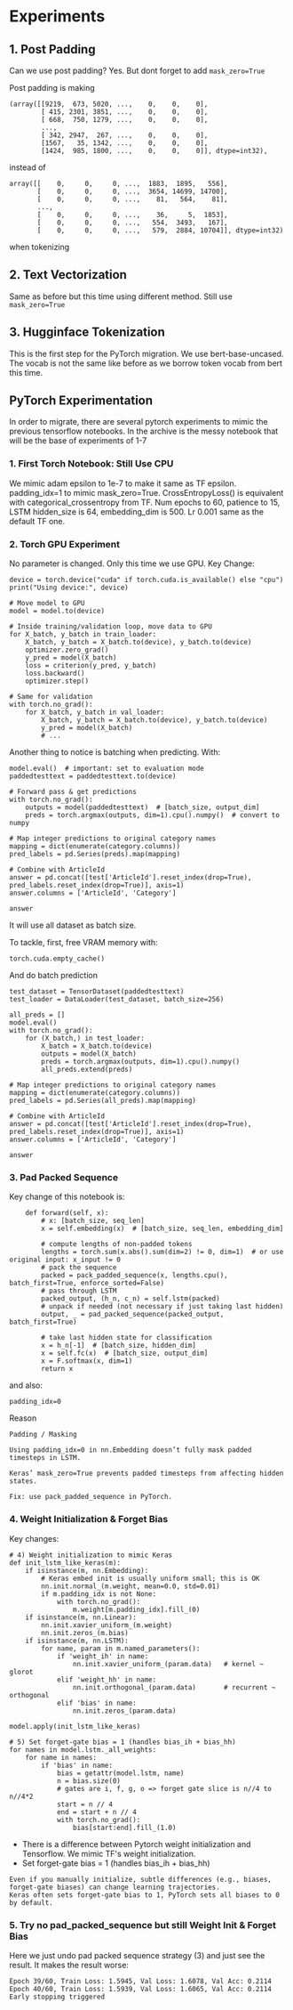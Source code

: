 # Experiments

## 1. Post Padding

Can we use post padding? Yes. But dont forget to add ```mask_zero=True```

Post padding is making

```
(array([[9219,  673, 5020, ...,    0,    0,    0],
        [ 415, 2301, 3851, ...,    0,    0,    0],
        [ 668,  750, 1279, ...,    0,    0,    0],
        ...,
        [ 342, 2947,  267, ...,    0,    0,    0],
        [1567,   35, 1342, ...,    0,    0,    0],
        [1424,  985, 1800, ...,    0,    0,    0]], dtype=int32),
```

instead of

```
array([[    0,     0,     0, ...,  1883,  1895,   556],
       [    0,     0,     0, ...,  3654, 14699, 14700],
       [    0,     0,     0, ...,    81,   564,    81],
       ...,
       [    0,     0,     0, ...,    36,     5,  1853],
       [    0,     0,     0, ...,   554,  3493,   167],
       [    0,     0,     0, ...,   579,  2884, 10704]], dtype=int32)

```
when tokenizing

## 2. Text Vectorization

Same as before but this time using different method. Still use ```mask_zero=True```

## 3. Hugginface Tokenization

This is the first step for the PyTorch migration. We use bert-base-uncased. The vocab is not the same like before as we borrow token vocab from bert this time.

## PyTorch Experimentation

In order to migrate, there are several pytorch experiments to mimic the previous tensorflow notebooks. In the archive is the messy notebook that will be the base of experiments of 1-7

### 1. First Torch Notebook: Still Use CPU

We mimic adam epsilon to 1e-7 to make it same as TF epsilon. padding_idx=1 to mimic mask_zero=True. CrossEntropyLoss() is equivalent with categorical_crossentropy from TF. Num epochs to 60, patience to 15, LSTM hidden_size is 64, embedding_dim is 500. Lr 0.001 same as the default TF one.

### 2. Torch GPU Experiment

No parameter is changed. Only this time we use GPU. Key Change:

```
device = torch.device("cuda" if torch.cuda.is_available() else "cpu")
print("Using device:", device)

# Move model to GPU
model = model.to(device)

# Inside training/validation loop, move data to GPU
for X_batch, y_batch in train_loader:
    X_batch, y_batch = X_batch.to(device), y_batch.to(device)
    optimizer.zero_grad()
    y_pred = model(X_batch)
    loss = criterion(y_pred, y_batch)
    loss.backward()
    optimizer.step()

# Same for validation
with torch.no_grad():
    for X_batch, y_batch in val_loader:
        X_batch, y_batch = X_batch.to(device), y_batch.to(device)
        y_pred = model(X_batch)
        # ...
```

Another thing to notice is batching when predicting. With:

```
model.eval()  # important: set to evaluation mode
paddedtesttext = paddedtesttext.to(device)

# Forward pass & get predictions
with torch.no_grad():
    outputs = model(paddedtesttext)  # [batch_size, output_dim]
    preds = torch.argmax(outputs, dim=1).cpu().numpy()  # convert to numpy

# Map integer predictions to original category names
mapping = dict(enumerate(category.columns))
pred_labels = pd.Series(preds).map(mapping)

# Combine with ArticleId
answer = pd.concat([test['ArticleId'].reset_index(drop=True), pred_labels.reset_index(drop=True)], axis=1)
answer.columns = ['ArticleId', 'Category']

answer
```

It will use all dataset as batch size.

To tackle, first, free VRAM memory with:

```
torch.cuda.empty_cache()
```

And do batch prediction

```
test_dataset = TensorDataset(paddedtesttext)
test_loader = DataLoader(test_dataset, batch_size=256)

all_preds = []
model.eval()
with torch.no_grad():
    for (X_batch,) in test_loader:
        X_batch = X_batch.to(device)
        outputs = model(X_batch)
        preds = torch.argmax(outputs, dim=1).cpu().numpy()
        all_preds.extend(preds)

# Map integer predictions to original category names
mapping = dict(enumerate(category.columns))
pred_labels = pd.Series(all_preds).map(mapping)

# Combine with ArticleId
answer = pd.concat([test['ArticleId'].reset_index(drop=True), pred_labels.reset_index(drop=True)], axis=1)
answer.columns = ['ArticleId', 'Category']

answer
```

### 3. Pad Packed Sequence 

Key change of this notebook is:

```
    def forward(self, x):
        # x: [batch_size, seq_len]
        x = self.embedding(x)  # [batch_size, seq_len, embedding_dim]

        # compute lengths of non-padded tokens
        lengths = torch.sum(x.abs().sum(dim=2) != 0, dim=1)  # or use original input: x_input != 0
        # pack the sequence
        packed = pack_padded_sequence(x, lengths.cpu(), batch_first=True, enforce_sorted=False)
        # pass through LSTM
        packed_output, (h_n, c_n) = self.lstm(packed)
        # unpack if needed (not necessary if just taking last hidden)
        output, _ = pad_packed_sequence(packed_output, batch_first=True)

        # take last hidden state for classification
        x = h_n[-1]  # [batch_size, hidden_dim]
        x = self.fc(x)  # [batch_size, output_dim]
        x = F.softmax(x, dim=1)
        return x
```

and also:

```
padding_idx=0
```

Reason

```
Padding / Masking

Using padding_idx=0 in nn.Embedding doesn’t fully mask padded timesteps in LSTM.

Keras’ mask_zero=True prevents padded timesteps from affecting hidden states.

Fix: use pack_padded_sequence in PyTorch.
```


### 4. Weight Initialization & Forget Bias

Key changes:

```
# 4) Weight initialization to mimic Keras
def init_lstm_like_keras(m):
    if isinstance(m, nn.Embedding):
        # Keras embed init is usually uniform small; this is OK
        nn.init.normal_(m.weight, mean=0.0, std=0.01)
        if m.padding_idx is not None:
            with torch.no_grad():
                m.weight[m.padding_idx].fill_(0)
    if isinstance(m, nn.Linear):
        nn.init.xavier_uniform_(m.weight)
        nn.init.zeros_(m.bias)
    if isinstance(m, nn.LSTM):
        for name, param in m.named_parameters():
            if 'weight_ih' in name:
                nn.init.xavier_uniform_(param.data)   # kernel ~ glorot
            elif 'weight_hh' in name:
                nn.init.orthogonal_(param.data)       # recurrent ~ orthogonal
            elif 'bias' in name:
                nn.init.zeros_(param.data)

model.apply(init_lstm_like_keras)

# 5) Set forget-gate bias = 1 (handles bias_ih + bias_hh)
for names in model.lstm._all_weights:
    for name in names:
        if 'bias' in name:
            bias = getattr(model.lstm, name)
            n = bias.size(0)
            # gates are i, f, g, o => forget gate slice is n//4 to n//4*2
            start = n // 4
            end = start + n // 4
            with torch.no_grad():
                bias[start:end].fill_(1.0)
```

- There is a difference between Pytorch weight initialization and Tensorflow. We mimic TF's weight initialization.
- Set forget-gate bias = 1 (handles bias_ih + bias_hh)

```
Even if you manually initialize, subtle differences (e.g., biases, forget-gate biases) can change learning trajectories.
Keras often sets forget-gate bias to 1, PyTorch sets all biases to 0 by default.
```

### 5. Try no pad_packed_sequence but still Weight Init & Forget Bias 

Here we just undo pad packed sequence strategy (3) and just see the result. It makes the result worse:

```
Epoch 39/60, Train Loss: 1.5945, Val Loss: 1.6078, Val Acc: 0.2114
Epoch 40/60, Train Loss: 1.5939, Val Loss: 1.6065, Val Acc: 0.2114
Early stopping triggered
```